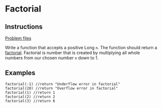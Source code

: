 # Factorial

## Instructions

[Problem files](.)

Write a function that accepts a positive Long `n`. The function should return a [factorial](https://en.wikipedia.org/wiki/Factorial).
Factorial is number that is created by multiplying all whole numbers from our chosen number `n` down to 1.

## Examples

```
factorial(-1) //return "Underflow error in factorial"
factorial(20) //return "Overflow error in factorial"
factorial(1) //return 1
factorial(2) //return 2
factorial(3) //return 6
```

